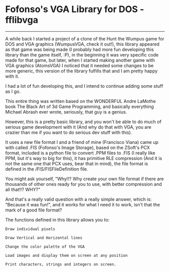 # Fofonso's VGA Library for DOS - fflibvga
------------------------------------------------------------------

A while back I started a project of a clone of the Hunt the Wumpus game for DOS and VGA graphics (WumpusVGA, check it out!), this library appeared as that game was being made (I probably had more fun developing this library than the game itself, :P), in the beginning it was very specific code made for that game, but later, when I started making another game with VGA graphics (AtomsVGA) I noticed that it needed some changes to be more generic, this version of the library fulfills that and I am pretty happy with it.

I had a lot of fun developing this, and I intend to continue adding some stuff as I go.

This entire thing was written based on the WONDERFUL Andre LaMothe book The Black Art of 3d Game Programming, and basically everything Michael Abrash ever wrote, seriously, that guy is a genius.

However, this is a pretty basic library, and you won't be able to do much of serious game development with it (And why do that with VGA, you are crazier than me if you want to do serious dev stuff with this).

It uses a new file format I and a friend of mine (Francisco Viana) came up with called .FIS (Fofonso's Image Storage), based on the ZSoft's PCX format, included is a python file to convert .PPM files to .FIS (I really like PPM, but it's way to big for this), it has primitive RLE compression (And it is not the same one that PCX uses, bear that in mind), the file format is defined in the /FIS/FISFileDefinition file.

You might ask yourself, "Why!!? Why create your own file format if there are thousands of other ones ready for you to use, with better compression and all that!!? WHY?"

And that's a really valid question with a really simple answer, which is: "Because it was fun!", and it works for what I need it to work, isn't that the mark of a good file format?

The functions defined in this library allows you to:
```
Draw individual pixels

Draw Vertical and Horizontal lines

Change the color palette of the VGA

Load images and display them on screen at any position

Print characters, strings and integers on screen.
```
